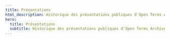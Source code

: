 ```yaml
---
title: Présentations
html_description: Historique des présentations publiques d'Open Terms Archive
hero:
  title: Présentations
  subtitle: Historique des présentations publiques d'Open Terms Archive
---
```

